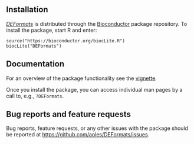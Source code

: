 ## Installation

*[DEFormats](http://bioconductor.org/packages/DEFormats)* is distributed through the [Bioconductor](http://bioconductor.org) package repository.
To install the package, start R and enter:

```
source("https://bioconductor.org/biocLite.R")
biocLite("DEFormats")
```

## Documentation

For an overview of the package functionality see the [vignette](https://bioconductor.org/packages/devel/bioc/vignettes/DEFormats/inst/doc/DEFormats.html).

Once you install the package, you can access individual man pages by a call to, e.g., `?DEFormats`.

## Bug reports and feature requests
Bug reports, feature requests, or any other issues with the package should be reported at https://github.com/aoles/DEFormats/issues.
